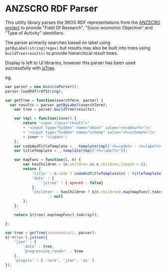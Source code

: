 ANZSCRO RDF Parser
==================

This utility library parses the SKOS RDF representations from the [ANZSCRO
project][1] to provide "Field Of Research", "Socio-economic Objective" and "Type
of Activity" identifiers.

The parser primarily searches based on label using `getByLabel(string|regex)`
but results may also be built into trees using `buildTree(results)` to provide
hierarchical result trees.

Display is left to UI libraries, however this parser has been used successfully
with [jsTree](http://www.jstree.com/).

eg.

```javascript
var parser = new AnzsrcoParser();
parser.loadRdf(rdfString);

var getTree = function(searchTerm, parser) {
  var results = parser.getByLabel(searchTerm);
	var tree = parser.buildTree(results);

	var tmpl = function(inner) {
		return '<span class="result">'
		+ '<input type="hidden" name="about" value="<%=about%>"/>'
		+ '<input type="hidden" name="scheme" value="<%=scheme%>"/>'
		+ inner + '</span>';
	};
	var codeAndTitleTemplate = _.template(tmpl('<%=code%> - <%=label%>'));
	var titleTemplate = _.template(tmpl('<%=label%>'));

	var mapFunc = function(i, n) {
		var hasChildren = (n.children && n.children.length > 0);
		return {
			'title' : n.code ? codeAndTitleTemplate(n) : titleTemplate(n),
			'data' : {
				'jstree' : { opened : false}
			},
			'children' : hasChildren ? $(n.children).map(mapFunc).toArray()
					: null
		};
	};

	return $(tree).map(mapFunc).toArray();

};

var tree = getTree(/economics/i, parser);
$('#tree').jstree({
	'json' : {
		'data' : tree,
		'progressive_render' : true
	},
	'plugins' : [ 'core', 'json', 'ui' ]
});
```

[1]: http://anzsrco.github.com/anzsrco/